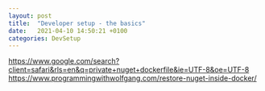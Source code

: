 ```yaml
---
layout: post
title:  "Developer setup - the basics"
date:   2021-04-10 14:50:21 +0100
categories: DevSetup
---
```

https://www.google.com/search?client=safari&rls=en&q=private+nuget+dockerfile&ie=UTF-8&oe=UTF-8
https://www.programmingwithwolfgang.com/restore-nuget-inside-docker/ 